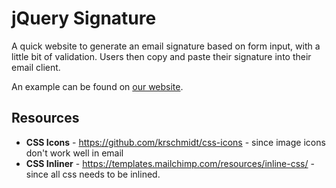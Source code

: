 # jQuery Signature
A quick website to generate an email signature based on form input, with a little bit of validation. Users then copy and paste their signature into their email client.

An example can be found on [our website](https://smallapps.lanecc.edu/signature-generator/).

## Resources
* **CSS Icons** - https://github.com/krschmidt/css-icons - since image icons don't work well in email
* **CSS Inliner** - https://templates.mailchimp.com/resources/inline-css/ - since all css needs to be inlined.
